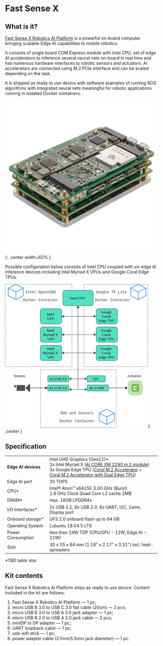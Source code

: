 # Fast Sense X 

## What is it?

[Fast Sense X Robotics AI Platform](https://www.fastsense.tech/robotics_ai) is a powerful on-board computer bringing scalable Edge AI capabilities to mobile robotics. 

It consists of single board COM Express module with Intel CPU, set of edge AI accelerators to inference several neural nets on-board in real time and has numerous hardware interfaces to robotic sensors and actuators. AI accelerators are connected using M.2 PCIe interface and can be scaled depending on the task. 

It is shipped as ready to use device with software examples of running ROS algorithms with integrated neural nets meaningful for robotic applications running in isolated Docker containers. 

![](./assets/img/FastSenseX.png){: .center width=62% }

Possible configuration below consists of Intel CPU coupled with six edge AI inference devices including Intel Myriad X VPUs and Google Coral Edge TPUs.

![](./assets/img/FastSenseX_BlockDiagram.png){: .center }

## Specification

|                     |                                                                                                                                                                                                                                                                                                                                                                        |
|---------------------|------------------------------------------------------------------------------------------------------------------------------------------------------------------------------------------------------------------------------------------------------------------------------------------------------------------------------------------------------------------------|
| **Edge AI devices** | Intel UHD Graphics (Gen11)*  <br /> 2x Intel Myriad X ([AI CORE XM 2280 m.2 module](https://www.aaeon.com/en/p/ai-edge-computing-board-ai-core-xm-2280)) <br /> 3x Google Edge TPU ([Coral M.2 Accelerator](https://coral.ai/products/m2-accelerator-bm/) +  <br />[Coral M.2 Accelerator with Dual Edge TPU](https://coral.ai/products/m2-accelerator-dual-edgetpu/)) |
| Edge AI perf        | 20 TOPS                                                                                                                                                                                                                                                                                                                                                                |
| CPU*                | Intel® Atom™ x6425E 3.00 GHz (Burst)   <br />  1.8 GHz Clock Quad Core L2 cache 2MB                                                                                                                                                                                                                                                                                    |
| DRAM*               | max. 16GB LPDDR4x                                                                                                                                                                                                                                                                                                                                                      |
| I/O Interfaces*     | 2x USB 3.1, 6x USB 2.0, 6x UART, I2C, 1wire, Display port                                                                                                                                                                                                                                                                                                              |
| Onboard storage*    | UFS 2.0 onboard flash up to 64 GB                                                                                                                                                                                                                                                                                                                                      |
| Operating System    | Lubuntu 18.04.5 LTS                                                                                                                                                                                                                                                                                                                                                    |
| Power Consumption   | less then 24W TDP (CPU/GPU - 12W, Edge AI - 11W)                                                                                                                                                                                                                                                                                                                       |
| Size                | 30 x 55 x 84 mm (1.18” x 2.17” x 3.31”) incl. heat-spreaders

_*TBD table star._

## Kit contents

Fast Sense X Robotics AI Platform ships as ready to use device.
Content included in the kit are follows:

  1. Fast Sense X Robotics AI Platform &mdash; 1 pc;
  2. micro USB B 3.0 to USB C 3.0 flat cable (20cm) &mdash; 2 pcs;
  3. micro USB B 3.0 to USB A 3.0 jack adapter &mdash; 1 pc;
  4. micro USB B 2.0 to USB A 2.0 jack cable &mdash; 2 pcs;
  5. miniDP to DP adapter &mdash; 1 pc;
  6. UART loopback cable &mdash; 1 pc;
  7. usb-wifi stick &mdash; 1 pc;
  8. power adapter cable (2.1mm/5.5mm jack diameter) &mdash; 1 pc.